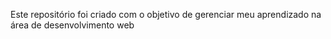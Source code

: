 Este repositório foi criado com o objetivo de gerenciar meu aprendizado na área de desenvolvimento web
